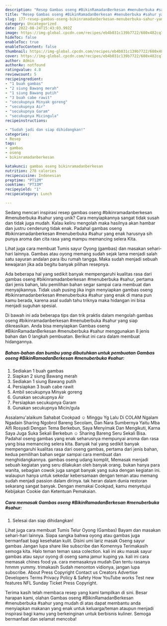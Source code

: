 ```yaml
---
description: "Resep Gambas oseng #BikinRamadanBerkesan #menuberbuka #sahur yang Lezat"
title: "Resep Gambas oseng #BikinRamadanBerkesan #menuberbuka #sahur yang Lezat"
slug: 177-resep-gambas-oseng-bikinramadanberkesan-menuberbuka-sahur-yang-lezat
category: Uncategorized
date: 2022-08-24T15:43:03.992Z
image: https://img-global.cpcdn.com/recipes/eb4b031c139b7722/680x482cq70/gambas-oseng-bikinramadanberkesan-menuberbuka-sahur-foto-resep-utama.jpg
hideToc: false
enableToc: true
enableTocContent: false
thumbnail: https://img-global.cpcdn.com/recipes/eb4b031c139b7722/680x482cq70/gambas-oseng-bikinramadanberkesan-menuberbuka-sahur-foto-resep-utama.jpg
cover: https://img-global.cpcdn.com/recipes/eb4b031c139b7722/680x482cq70/gambas-oseng-bikinramadanberkesan-menuberbuka-sahur-foto-resep-utama.jpg
author: Admin
authorAv: notfound
ratingvalue: 4.8
reviewcount: 5
recipeingredient:
- "1 buah gambas"
- "2 siung Bawang merah"
- "1 siung Bawang putih"
- "3 buah cabe rawit"
- "secukupnya Minyak goreng"
- "secukupnya Air"
- "secukupnya Garam"
- "secukupnya Micingula"
recipeinstructions:

- "Sudah jadi dan siap dihidangkan!"
categories:
- Resep
tags:
- gambas
- oseng
- bikinramadanberkesan

katakunci: gambas oseng bikinramadanberkesan 
nutrition: 278 calories
recipecuisine: Indonesian
preptime: "PT12M"
cooktime: "PT33M"
recipeyield: "1"
recipecategory: Lunch

---
```





Sedang mencari inspirasi resep gambas oseng #bikinramadanberkesan #menuberbuka #sahur yang unik? Cara menyiapkannya sangat tidak susah dan tidak juga mudah. Kalau keliru mengolah maka hasilnya akan hambar dan justru cenderung tidak enak. Padahal gambas oseng #bikinramadanberkesan #menuberbuka #sahur yang enak harusnya sih punya aroma dan cita rasa yang mampu memancing selera Kita.





Lihat juga cara membuat Tumis sayur Oyong (gambas) dan masakan sehari-hari lainnya. Gambas atau oyong memang sudah sejak lama menjadi salah satu sayuran andalan para ibu rumah tangga. Maka sudah menjadi sebuah kewajaran jika ada begitu banyak pilihan resepnya.

Ada beberapa hal yang sedikit banyak mempengaruhi kualitas rasa dari gambas oseng #bikinramadanberkesan #menuberbuka #sahur, pertama dari jenis bahan, lalu pemilihan bahan segar sampai cara membuat dan menyajikannya. Tidak usah pusing jika ingin menyiapkan gambas oseng #bikinramadanberkesan #menuberbuka #sahur yang enak di mana pun kamu berada, karena asal sudah tahu triknya maka hidangan ini bisa menjadi suguhan spesial.






Di bawah ini ada beberapa tips dan trik praktis dalam mengolah gambas oseng #bikinramadanberkesan #menuberbuka #sahur yang siap dikreasikan. Anda bisa menyiapkan Gambas oseng #BikinRamadanBerkesan #menuberbuka #sahur menggunakan 8 jenis bahan dan 0 langkah pembuatan. Berikut ini cara dalam membuat hidangannya.

<!--inarticleads1-->

##### Bahan-bahan dan bumbu yang dibutuhkan untuk pembuatan Gambas oseng #BikinRamadanBerkesan #menuberbuka #sahur:

1. Sediakan 1 buah gambas
1. Siapkan 2 siung Bawang merah
1. Sediakan 1 siung Bawang putih
1. Persiapkan 3 buah cabe rawit
1. Ambil secukupnya Minyak goreng
1. Gunakan secukupnya Air
1. Persiapkan secukupnya Garam
1. Gunakan secukupnya Micin/gula


Assalamu&#39;alaikum Sahabat Cookpad ☺ Minggu Yg Lalu Di COLAM Ngalam Ngadain Sharing Ngobrol Bareng Secolam, Dan Nara Sumbernya Yaitu Mba Alfi Rosyadi Dengan Tema Berkebun, Saya Menyimak Dan Mengikuti, Karna Saya Juga Suka Sekali Berkebun ☺ Sharing Bareng Seru Sekali Bisa. Padahal oseng gambas yang enak seharusnya mempunyai aroma dan rasa yang bisa memancing selera kita. Banyak hal yang sedikit banyak mempengaruhi kualitas rasa dari oseng gambas, pertama dari jenis bahan, kedua pemilihan bahan segar sampai cara membuat dan menghidangkannya. gambas oseng udang komplit, Memasak menjadi sebuah kegiatan yang seru dilakukan oleh banyak orang. bukan hanya para wanita, sebagian cowok juga sangat banyak yang suka dengan kegiatan ini. walaupun hanya untuk sekedar kebersamaan dengan teman atau memang sudah menjadi passion dalam dirinya. tak heran dalam dunia restoran sekarang sangat banyak. Dengan memakai Cookpad, kamu menyetujui Kebijakan Cookie dan Ketentuan Pemakaian. 

<!--inarticleads2-->

##### Cara memasak Gambas oseng #BikinRamadanBerkesan #menuberbuka #sahur:


1. Selesai dan siap dihidangkan!

Lihat juga cara membuat Tumis Telur Oyong (Gambas) Bayam dan masakan sehari-hari lainnya. Siapa sangka bahwa oyong atau gambas juga bermanfaat bagi kesehatan kulit. Disini umi lariz masak Oseng sayur gambas Jangan lupa share like subscribe dan Komennya Terimakasih semoga kita. Halo teman teman sasa colection. kali ini aku masak sayur gambas atau sayur oyong di oseng sama jamur kuping ya. kali ini cara memasak chines food ya. cara memasaknya mudah Dan tentu rasanya hmmm yummy. trimakasih Sudah menonton vidionya, jangan lupa subscribe. About Press Copyright Contact us Creators Advertise Developers Terms Privacy Policy &amp; Safety How YouTube works Test new features NFL Sunday Ticket Press Copyright. 

Terima kasih telah membaca resep yang kami tampilkan di sini. Besar harapan kami, olahan Gambas oseng #BikinRamadanBerkesan #menuberbuka #sahur yang mudah di atas dapat membantu anda menyiapkan makanan yang enak untuk keluarga/teman ataupun menjadi inspirasi bagi kamu yang berkeinginan untuk berbisnis kuliner. Semoga bermanfaat dan selamat mencoba!
